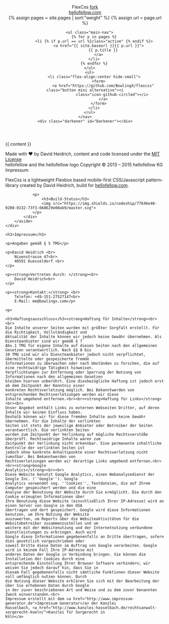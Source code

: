 <!DOCTYPE html>
<html>
<head lang="en">
    <meta charset="UTF-8">
    <title>FlexCss – {{page.title}}</title>
    <link rel="stylesheet" href="{{ site.baseurl }}/build/css/doc.css">
    <link href='http://fonts.googleapis.com/css?family=Open+Sans:400italic,700,600,400' rel='stylesheet'
          type='text/css'>
    <meta name="viewport"
          content="width=device-width, initial-scale=1.0, maximum-scale=1.0, user-scalable=no, minimal-ui"/>
    <meta name="apple-mobile-web-app-capable" content="yes"/>
</head>
<body id="SiteBody">
<header class="header" id="Header">
    <div class="topbar" id="TopBar">
        <a id="ToggleMainNavigation" class="icon-menu topbar-action navigation-toggler"><span
                id="TitleText">FlexCss</span></a>
        <a href="https://github.com/BowlingX/flexcss" class="right topbar-action"><i class="icon-github-circled"></i> fork</a>
        <a id="ToggleSidebar" class="right icon-th-list topbar-action"></a>
    </div>
    <nav class="navbar-main" id="MainNavigation" role="navigation">
        <div class="home">
            <a class="logo" data-close-sidebar href="/">hellofellow.com</a>
        </div>
        {% assign pages = site.pages | sort:"weight" %}
        {% assign url = page.url %}

        <ul class="main-nav">
            {% for p in pages %}
            <li {% if p.url == url %}class="active" {% endif %}>
                <a href="{{ site.baseurl }}{{ p.url }}">
                    {{ p.title }}
                </a>
            </li>
            {% endfor %}
        </ul>
        <ul>
            <li class="flex-align-center hide-small">
                <form>
                    <a href="https://github.com/BowlingX/flexcss" class="button mini alternative"><i
                            class="icon-github-circled"></i>
                    </a>
                </form>
            </li>
        </ul>
    </nav>
    <div class="darkener" id="Darkener"></div>

</header>
<div class="content-wrapper" id="AllContentWrapper">
    <div class="wrapper wrapper-center" id="main" role="document">
        <div id="MainContent" class="main">
            <div>
                <section class="page-content" id="UpperContent" role="main">
                    {{ content }}
                </section>
            </div>
            <footer class="footer" id="Footer">
                <p>Made with ♥ by David Heidrich, content and code licensed under the <a
                        href="https://github.com/BowlingX/flexcss/blob/master/LICENSE">MIT License</a><br>
                <span class="small-font">hellofellow and the hellofellow logo Copyright © 2013 – 2015 hellofellow KG<br><a
                        data-modal="impressum">Impressum</a></span>
                </p>
            </footer>
        </div>
        <aside id="Sidebar" class="aside sidebar">
            <div class="aside-content">
                <p class="small-font">FlexCss is a lightweight Flexbox based mobile-first CSS/Javascript pattern-library
                    created by David
                    Heidrich, build for <a href="https://hellofellow.com">hellofellow.com</a>.</p>

                <p>
                    <h3>Build-Status</h3>
                    <img src="https://img.shields.io/codeship/77646e40-9208-0132-73f3-668629e00ab9/master.svg">
                </p>
            </div>
        </aside>
    </div>
</div>
<script>
    (function (i, s, o, g, r, a, m) {
        i['GoogleAnalyticsObject'] = r;
        i[r] = i[r] || function () {
            (i[r].q = i[r].q || []).push(arguments)
        }, i[r].l = 1 * new Date();
        a = s.createElement(o),
                m = s.getElementsByTagName(o)[0];
        a.async = 1;
        a.src = g;
        m.parentNode.insertBefore(a, m)
    })(window, document, 'script', '//www.google-analytics.com/analytics.js', 'ga');

    ga('create', 'UA-60479403-1', 'auto');
    ga('send', 'pageview');
</script>
<script src="//cdn.polyfill.io/v1/polyfill.min.js" async defer></script>
<script type="application/javascript" src="{{ site.baseurl }}/build/js/flexcss.min.js"></script>
<script type="application/javascript">
    void function (document) {
        document.addEventListener('DOMContentLoaded', function () {
            // init all forms on this page
            FlexCss.Form.init('form');
            // setup scrollbar nodes to be updated
            FlexCss.Settings.setup({scrollbarUpdateNodes: [document.body, document.getElementById('Header')]});

            // init tooltips
            new FlexCss.Tooltip(document.body).registerEvents();

            // init modals
            new FlexCss.Modal(document.body).registerEvents();

            // Create of canvas navigation
            new FlexCss.OffCanvas('MainNavigation', 'ToggleMainNavigation', 'Darkener', -1);
            new FlexCss.OffCanvas('Sidebar', 'ToggleSidebar', 'Darkener', 1);

            // init toggleable
            new FlexCss.Toggleable('SiteBody').registerEvents();


            new FlexCss.LightBox(document.body, 'data-thumb', document.body).registerEvents();
        });
    }(document);
</script>
<div class="modal" id="impressum">
    <i data-close-modal class="modal-close icon-cancel-1"></i>

    <h3>Impressum</h3>

    <p>Angaben gemäß § 5 TMG</p>

    <p>David Heidrich <br>
        Nixenstrasse 47<br>
        40591 Duesseldorf <br>
    </p>

    <p><strong>Vertreten durch: </strong><br>
        David Heidrich<br>
    </p>

    <p><strong>Kontakt:</strong> <br>
        Telefon: +49-151-27527147<br>
        E-Mail: me@bowlingx.com</p>

    <p>

    <h3>Haftungsausschluss</h3><strong>Haftung für Inhalte</strong><br><br>
    Die Inhalte unserer Seiten wurden mit größter Sorgfalt erstellt. Für die Richtigkeit, Vollständigkeit und
    Aktualität der Inhalte können wir jedoch keine Gewähr übernehmen. Als Diensteanbieter sind wir gemäß § 7
    Abs.1 TMG für eigene Inhalte auf diesen Seiten nach den allgemeinen Gesetzen verantwortlich. Nach §§ 8 bis
    10 TMG sind wir als Diensteanbieter jedoch nicht verpflichtet, übermittelte oder gespeicherte fremde
    Informationen zu überwachen oder nach Umständen zu forschen, die auf eine rechtswidrige Tätigkeit hinweisen.
    Verpflichtungen zur Entfernung oder Sperrung der Nutzung von Informationen nach den allgemeinen Gesetzen
    bleiben hiervon unberührt. Eine diesbezügliche Haftung ist jedoch erst ab dem Zeitpunkt der Kenntnis einer
    konkreten Rechtsverletzung möglich. Bei Bekanntwerden von entsprechenden Rechtsverletzungen werden wir diese
    Inhalte umgehend entfernen.<br><br><strong>Haftung für Links</strong><br><br>
    Unser Angebot enthält Links zu externen Webseiten Dritter, auf deren Inhalte wir keinen Einfluss haben.
    Deshalb können wir für diese fremden Inhalte auch keine Gewähr übernehmen. Für die Inhalte der verlinkten
    Seiten ist stets der jeweilige Anbieter oder Betreiber der Seiten verantwortlich. Die verlinkten Seiten
    wurden zum Zeitpunkt der Verlinkung auf mögliche Rechtsverstöße überprüft. Rechtswidrige Inhalte waren zum
    Zeitpunkt der Verlinkung nicht erkennbar. Eine permanente inhaltliche Kontrolle der verlinkten Seiten ist
    jedoch ohne konkrete Anhaltspunkte einer Rechtsverletzung nicht zumutbar. Bei Bekanntwerden von
    Rechtsverletzungen werden wir derartige Links umgehend entfernen.<br><br><strong>Google
    Analytics</strong><br><br>
    Diese Website benutzt Google Analytics, einen Webanalysedienst der Google Inc. (''Google''). Google
    Analytics verwendet sog. ''Cookies'', Textdateien, die auf Ihrem Computer gespeichert werden und die eine
    Analyse der Benutzung der Website durch Sie ermöglicht. Die durch den Cookie erzeugten Informationen über
    Ihre Benutzung diese Website (einschließlich Ihrer IP-Adresse) wird an einen Server von Google in den USA
    übertragen und dort gespeichert. Google wird diese Informationen benutzen, um Ihre Nutzung der Website
    auszuwerten, um Reports über die Websiteaktivitäten für die Websitebetreiber zusammenzustellen und um
    weitere mit der Websitenutzung und der Internetnutzung verbundene Dienstleistungen zu erbringen. Auch wird
    Google diese Informationen gegebenenfalls an Dritte übertragen, sofern dies gesetzlich vorgeschrieben oder
    soweit Dritte diese Daten im Auftrag von Google verarbeiten. Google wird in keinem Fall Ihre IP-Adresse mit
    anderen Daten der Google in Verbindung bringen. Sie können die Installation der Cookies durch eine
    entsprechende Einstellung Ihrer Browser Software verhindern; wir weisen Sie jedoch darauf hin, dass Sie in
    diesem Fall gegebenenfalls nicht sämtliche Funktionen dieser Website voll umfänglich nutzen können. Durch
    die Nutzung dieser Website erklären Sie sich mit der Bearbeitung der über Sie erhobenen Daten durch Google
    in der zuvor beschriebenen Art und Weise und zu dem zuvor benannten Zweck einverstanden.<br>
    Impressum erstellt mit dem <a href="http://www.impressum-generator.de">Impressum Generator</a> der Kanzlei
    Hasselbach, <a href="http://www.kanzlei-hasselbach.de/rechtsanwalt-sorgerecht-koeln/">Kanzlei für Sorgerecht in
    Köln</a>

</div>
</body>
</html>
